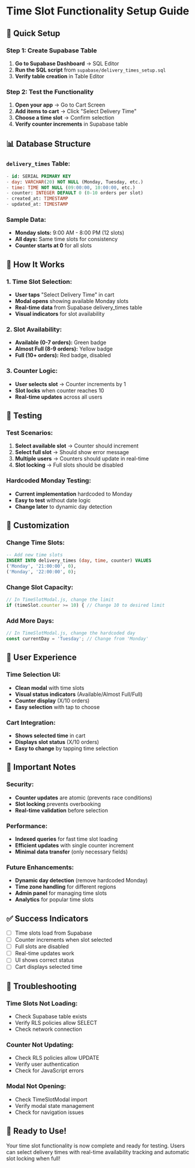 # Time Slot Functionality Setup Guide

## 🚀 Quick Setup

### Step 1: Create Supabase Table
1. **Go to Supabase Dashboard** → SQL Editor
2. **Run the SQL script** from `supabase/delivery_times_setup.sql`
3. **Verify table creation** in Table Editor

### Step 2: Test the Functionality
1. **Open your app** → Go to Cart Screen
2. **Add items to cart** → Click "Select Delivery Time"
3. **Choose a time slot** → Confirm selection
4. **Verify counter increments** in Supabase table

## 📊 Database Structure

### `delivery_times` Table:
```sql
- id: SERIAL PRIMARY KEY
- day: VARCHAR(20) NOT NULL (Monday, Tuesday, etc.)
- time: TIME NOT NULL (09:00:00, 10:00:00, etc.)
- counter: INTEGER DEFAULT 0 (0-10 orders per slot)
- created_at: TIMESTAMP
- updated_at: TIMESTAMP
```

### Sample Data:
- **Monday slots:** 9:00 AM - 8:00 PM (12 slots)
- **All days:** Same time slots for consistency
- **Counter starts at 0** for all slots

## 🎯 How It Works

### 1. Time Slot Selection:
- **User taps** "Select Delivery Time" in cart
- **Modal opens** showing available Monday slots
- **Real-time data** from Supabase delivery_times table
- **Visual indicators** for slot availability

### 2. Slot Availability:
- **Available (0-7 orders):** Green badge
- **Almost Full (8-9 orders):** Yellow badge  
- **Full (10+ orders):** Red badge, disabled

### 3. Counter Logic:
- **User selects slot** → Counter increments by 1
- **Slot locks** when counter reaches 10
- **Real-time updates** across all users

## 🧪 Testing

### Test Scenarios:
1. **Select available slot** → Counter should increment
2. **Select full slot** → Should show error message
3. **Multiple users** → Counters should update in real-time
4. **Slot locking** → Full slots should be disabled

### Hardcoded Monday Testing:
- **Current implementation** hardcoded to Monday
- **Easy to test** without date logic
- **Change later** to dynamic day detection

## 🔧 Customization

### Change Time Slots:
```sql
-- Add new time slots
INSERT INTO delivery_times (day, time, counter) VALUES
('Monday', '21:00:00', 0),
('Monday', '22:00:00', 0);
```

### Change Slot Capacity:
```javascript
// In TimeSlotModal.js, change the limit
if (timeSlot.counter >= 10) { // Change 10 to desired limit
```

### Add More Days:
```javascript
// In TimeSlotModal.js, change the hardcoded day
const currentDay = 'Tuesday'; // Change from 'Monday'
```

## 📱 User Experience

### Time Selection UI:
- **Clean modal** with time slots
- **Visual status indicators** (Available/Almost Full/Full)
- **Counter display** (X/10 orders)
- **Easy selection** with tap to choose

### Cart Integration:
- **Shows selected time** in cart
- **Displays slot status** (X/10 orders)
- **Easy to change** by tapping time selection

## 🚨 Important Notes

### Security:
- **Counter updates** are atomic (prevents race conditions)
- **Slot locking** prevents overbooking
- **Real-time validation** before selection

### Performance:
- **Indexed queries** for fast time slot loading
- **Efficient updates** with single counter increment
- **Minimal data transfer** (only necessary fields)

### Future Enhancements:
- **Dynamic day detection** (remove hardcoded Monday)
- **Time zone handling** for different regions
- **Admin panel** for managing time slots
- **Analytics** for popular time slots

## ✅ Success Indicators

- [ ] Time slots load from Supabase
- [ ] Counter increments when slot selected
- [ ] Full slots are disabled
- [ ] Real-time updates work
- [ ] UI shows correct status
- [ ] Cart displays selected time

## 🐛 Troubleshooting

### Time Slots Not Loading:
- Check Supabase table exists
- Verify RLS policies allow SELECT
- Check network connection

### Counter Not Updating:
- Check RLS policies allow UPDATE
- Verify user authentication
- Check for JavaScript errors

### Modal Not Opening:
- Check TimeSlotModal import
- Verify modal state management
- Check for navigation issues

## 🎉 Ready to Use!

Your time slot functionality is now complete and ready for testing. Users can select delivery times with real-time availability tracking and automatic slot locking when full!
